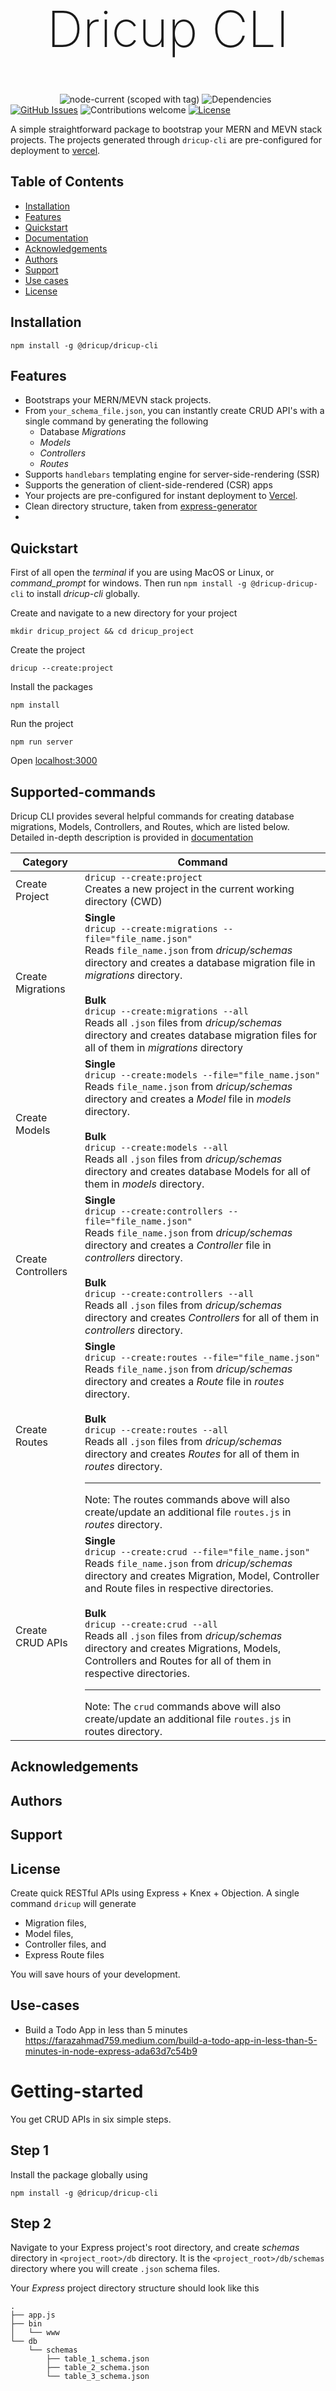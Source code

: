 <header>

<h1 style="font-weight:200; font-size:80px">Dricup CLI</h1>

</header>

&nbsp;&nbsp;&nbsp;&nbsp;&nbsp;&nbsp;&nbsp;&nbsp;&nbsp;&nbsp;&nbsp;&nbsp;&nbsp;&nbsp;&nbsp;&nbsp;&nbsp;&nbsp;&nbsp;
![node-current (scoped with tag)](https://img.shields.io/node/v/@dricup/dricup-cli/latest?color=green)
![Dependencies](https://img.shields.io/badge/dependencies-up%20to%20date-brightgreen.svg)
[![GitHub Issues](https://img.shields.io/github/issues/farazahmad759/dricup-cli)](https://github.com/farazahmad759/dricup-cli/issues)
![Contributions welcome](https://img.shields.io/badge/contributions-welcome-orange.svg)
[![License](https://img.shields.io/badge/license-MIT-blue.svg)](https://opensource.org/licenses/MIT)

A simple straightforward package to bootstrap your MERN and MEVN stack projects. The projects generated through `dricup-cli` are pre-configured for deployment to [vercel](https://vercel.com/).

## Table of Contents

- [Installation](#Installation)
- [Features](#Features)
- [Quickstart](#Quickstart)
- [Documentation](./documentation/features.md)
- [Acknowledgements](#Acknowledgements)
- [Authors](#Authors)
- [Support](#Support)
- [Use cases](#Use-cases)
- [License](#License)

## Installation

```
npm install -g @dricup/dricup-cli
```

## Features

- Bootstraps your MERN/MEVN stack projects.
- From `your_schema_file.json`, you can instantly create CRUD API's with a single command by generating the following
  - Database _Migrations_
  - _Models_
  - _Controllers_
  - _Routes_
- Supports `handlebars` templating engine for server-side-rendering (SSR)
- Supports the generation of client-side-rendered (CSR) apps
- Your projects are pre-configured for instant deployment to [Vercel](https://vercel.com/).
- Clean directory structure, taken from [express-generator](https://github.com/expressjs/generator)
-

## Quickstart

First of all open the _terminal_ if you are using MacOS or Linux, or _command_prompt_ for windows. Then run `npm install -g @dricup-dricup-cli` to install _dricup-cli_ globally.

Create and navigate to a new directory for your project

```
mkdir dricup_project && cd dricup_project
```

Create the project

```
dricup --create:project
```

Install the packages

```
npm install
```

Run the project

```
npm run server
```

Open [localhost:3000](http://localhost:3000)

## Supported-commands

Dricup CLI provides several helpful commands for creating database migrations, Models, Controllers, and Routes, which are listed below. Detailed in-depth description is provided in [documentation](./documentation/documentation.md)

| Category           | Command                                                                                                                                                                                                                                                                                                                                                                                                                                                                                                                                       |
| ------------------ | --------------------------------------------------------------------------------------------------------------------------------------------------------------------------------------------------------------------------------------------------------------------------------------------------------------------------------------------------------------------------------------------------------------------------------------------------------------------------------------------------------------------------------------------- |
| Create Project     | `dricup --create:project` <br> Creates a new project in the current working directory (CWD)                                                                                                                                                                                                                                                                                                                                                                                                                                                   |
| Create Migrations  | **Single**<br>`dricup --create:migrations --file="file_name.json"` <br> Reads `file_name.json` from _dricup/schemas_ directory and creates a database migration file in _migrations_ directory. <br><br> **Bulk**<br>`dricup --create:migrations --all` <br> Reads all `.json` files from _dricup/schemas_ directory and creates database migration files for all of them in _migrations_ directory                                                                                                                                           |
| Create Models      | **Single**<br>`dricup --create:models --file="file_name.json"` <br> Reads `file_name.json` from _dricup/schemas_ directory and creates a _Model_ file in _models_ directory.<br><br> **Bulk**<br>`dricup --create:models --all` <br> Reads all `.json` files from _dricup/schemas_ directory and creates database Models for all of them in _models_ directory.                                                                                                                                                                               |
| Create Controllers | **Single**<br>`dricup --create:controllers --file="file_name.json"` <br> Reads `file_name.json` from _dricup/schemas_ directory and creates a _Controller_ file in _controllers_ directory.<br><br> **Bulk**<br>`dricup --create:controllers --all` <br> Reads all `.json` files from _dricup/schemas_ directory and creates _Controllers_ for all of them in _controllers_ directory.                                                                                                                                                        |
| Create Routes      | **Single**<br>`dricup --create:routes --file="file_name.json"` <br> Reads `file_name.json` from _dricup/schemas_ directory and creates a _Route_ file in _routes_ directory.<br><br> **Bulk**<br>`dricup --create:routes --all` <br> Reads all `.json` files from _dricup/schemas_ directory and creates _Routes_ for all of them in _routes_ directory. <hr> Note: The routes commands above will also create/update an additional file `routes.js` in _routes_ directory.                                                                   |
| Create CRUD APIs   | **Single**<br>`dricup --create:crud --file="file_name.json"` <br> Reads `file_name.json` from _dricup/schemas_ directory and creates Migration, Model, Controller and Route files in respective directories.<br><br> **Bulk**<br>`dricup --create:crud --all` <br> Reads all `.json` files from _dricup/schemas_ directory and creates Migrations, Models, Controllers and Routes for all of them in respective directories. <hr> Note: The `crud` commands above will also create/update an additional file `routes.js` in routes directory. |

## Acknowledgements

## Authors

## Support

## License

Create quick RESTful APIs using Express + Knex + Objection. A single command `dricup` will generate

- Migration files,
- Model files,
- Controller files, and
- Express Route files

You will save hours of your development.

## Use-cases

- Build a Todo App in less than 5 minutes
  https://farazahmad759.medium.com/build-a-todo-app-in-less-than-5-minutes-in-node-express-ada63d7c54b9

# Getting-started

You get CRUD APIs in six simple steps.

## Step 1

Install the package globally using

```
npm install -g @dricup/dricup-cli
```

## Step 2

Navigate to your Express project's root directory, and create _schemas_ directory in `<project_root>/db` directory. It is the `<project_root>/db/schemas` directory where you will create `.json` schema files.

Your _Express_ project directory structure should look like this

```
.
├── app.js
├── bin
│   └── www
└── db
    └── schemas
        ├── table_1_schema.json
        ├── table_2_schema.json
        └── table_3_schema.json
```

## Step 3

Create schema file(s). A sample schema file for `users` SQL table is included below. Feel free to copy its content and modify as per your needs.

```
{
    "tableName": "users",
    "fields": [
        {
            "title": "name",
            "type": "string"
        },
        {
            "title": "username",
            "type": "string"
        },
        {
            "title": "email",
            "type": "string"
        },
        {
            "title": "password",
            "type": "string"
        }
    ]
}
```

## Step 4

Run the following command

```
dricup
```

and then install _npm_ packages using

```
npm install
```

The `dricup` command will generate the following files and directories.

```
db
--- migrations
------ create_table_users.js
--- models
------ users.js
--- controllers
------ users.js
routes
--- users.js
knexfile.js
dricup.config.json
```

## Step 5

Open knexfile.js and adjust your database credentials. A sample configuration will be like this

```
client: "mysql",
connection: {
    host: "127.0.0.1",
    database: "express-test-app",
    user: "root",
    password: "password",
},
migrations: {
    directory: __dirname + "/db/migrations",
},
seeds: {
    directory: __dirname + "/db/seeds/development",
},
```

## Step 6

In your `app.js` file, add the following two lines

```
/** ================
 *  your app.js file
 *  ================
 */


// some code

var usersRouter = require('./routes/users');
app.use('/users', usersRouter);

// even deliciuos code
```

Now start your _Express_ App using `npm start`, and boom!!! your CRUD API is ready. `dricup` provides the following _routes_

- `POST` /users --- to create a new user
- `GET` /users/:id --- to get a user by Id
- `PUT` /users/:id --- to update a user by Id
- `DELETE` /users/:id --- to delete a user by Id
- `GET` /users --- to get all users (filters by each database column are already created for you)

# Capabilities

- I have described the capabilities of the `dricup` in
  [Build a Todo App in less than 5 minutes](https://farazahmad759.medium.com/build-a-todo-app-in-less-than-5-minutes-in-node-express-ada63d7c54b9)

- There is much more you can do with it. Visit the `db/` directory in your project root and explore the directories inside it, most notably the `db/controllers` directory.
- Take a look at the `todos` controller file created by the package [here](https://github.com/farazahmad759/dricup-cli/blob/main/examples/hello-todo/db/controllers/todos.js). The controller file has five methods in it for CRUD operations.

  - createOne
  - getOne
  - updateOne
  - deleteOne
  - getAll

Feel free to modify any of the above methods according to your needs. You can even add more methods to your controllers if you want. `dricup-cli` provides you the boilerplate code for writing API's and thus saves so much of your precious time.

- `dricup.config.json` file in the root of your project defines the paths where the files will be generated, which you can modify it as you want.

# What is more?

This is just the starting. Several options will be added very soon to configure libraries such as [Sequelize](https://sequelize.org/).

Feel free to request features, and I will be delighted to assist you in the issues you experience while using this package.
